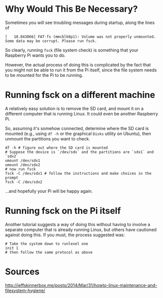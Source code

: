 
# Why Would This Be Necessary?

Sometimes you will see troubling messages during startup, along the lines of 

```
[   10.843066] FAT-fs (mmcblk0p1): Volume was not properly unmounted. Some data may be corrupt. Please run fsck.
```

So clearly, running `fsck` (file system check) is something that your Raspberry Pi wants you to do.

However, the actual process of doing this is complicated by the fact that you might not be able to run it from the Pi itself, since the file system needs to be mounted for the Pi to be running.

# Running fsck on a different machine

A relatively easy solution is to remove the SD card, and mount it on a different computer that is running Linux.
It could even be another Raspberry Pi.

So, assuming it's somehow connected, determine where the SD card is mounted (e.g., using `df -h` or the graphical `Disks` utility on Ubuntu), then unmount the partitions you want to check.

```
df -h # figure out where the SD card is mounted
# Suppose the device is `/dev/sdx` and the partitions are `sdx1` and `sdx2`
umount /dev/sdx1 
umount /dev/sdx2
# now run fsck
fsck -C /dev/sdx1 # follow the instructions and make choices in the prompt
fsck -C /dev/sdx2
```

...and hopefully your Pi will be happy again.

# Running fsck on the Pi itself

Another tutorial suggests a way of doing this without having to involve a separate computer that is already running Linux, but others have cautioned against doing this. 
If you must, the process suggested was:

```
# Take the system down to runlevel one
init 1 
# then follow the same protocol as above
```

# Sources

http://jeffskinnerbox.me/posts/2014/Mar/31/howto-linux-maintenance-and-filesystem-hygiene/

